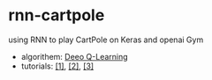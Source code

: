 # rnn-cartpole
using RNN to play CartPole on Keras and openai Gym

- algorithem: [Deeo Q-Learning](https://neuro.cs.ut.ee/demystifying-deep-reinforcement-learning/)  
- tutorials: [[1]](https://pythonprogramming.net/openai-cartpole-neural-network-example-machine-learning-tutorial/), [[2]](https://keon.io/deep-q-learning/), [[3]](http://kvfrans.com/simple-algoritms-for-solving-cartpole/)

